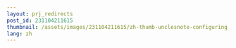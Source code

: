```yaml
---
layout: prj_redirects
post_id: 231104211615
thumbnail: /assets/images/231104211615/zh-thumb-unclesnote-configuring_korean-english_conversion_key_with_ibus-hangul_in_ubuntu_20.04.png
lang: zh
---
```

